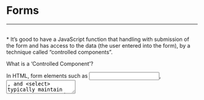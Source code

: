 
# Forms 
<hr> <br>
  * It’s good to have a JavaScript function that handling with submission of the form and has access to the data (the user entered into the form), by a technique called “controlled components”.

What is a ‘Controlled Component’?

In HTML, form elements such as <input>, <textarea>, and <select> typically maintain their own state and update it based on user input. In React, mutable state is typically kept in the state property of components, and only updated with setState().

Should we wait to store the users responses from the form into state when they submit the form OR should we update the state with their responses as soon as they enter them? Why.

No, because it runs as the user hits keystrokes.

How do we target what the user is entering if we have an event handler on an input field?
In HTML, an <input type="file"> lets the user choose one or more files from their device storage to be uploaded to a server or manipulated by JavaScript via the File API.
 [👁️ watch it](https://www.youtube.com/watch?v=t3r9xW-sxqs&t=168s)
 ### What is a ‘Controlled Component’?

 * We can combine the two by the React state. Then the React component that renders a form also controls what happens in that form on subsequent user input.
  * An input form element whose value is controlled by React in this way is called a **“controlled component”**.

 ### Should we wait to store the users responses from the form into state when they submit the form? **no** OR should we update the state with their responses as soon as they enter them? **yes**.

  * In React, mutable state is typically kept in the state property of components, and only updated with setState(). 
   * delling with State

 ### How do we target what the user is entering if we have an event handler on an input field?

 * event.**target**.name


 [♥️from](https://reactjs.org/docs/forms.html)

## Ternary Operator
  * Why would we use a ternary operator?
    > 📍 To simplify our if-else statements (code) that are used to assign values to variables. and make it easy to track.
  * Rewrite the following statement using a ternary statement:⬇️
    > 📍 (x===y) ?  console.log(true) :  console.log(false)

    * 🗺️ In general: condition ? exprIfTrue : exprIfFalse
  
 [♥️from](https://codeburst.io/javascript-the-conditional-ternary-operator-explained-cac7218beeff)
